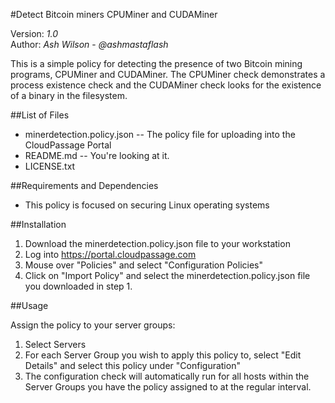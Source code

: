 #Detect Bitcoin miners CPUMiner and CUDAMiner

Version: *1.0*
<br />
Author: *Ash Wilson* - *@ashmastaflash*

This is a simple policy for detecting the presence of two Bitcoin mining programs, CPUMiner and CUDAMiner.  The CPUMiner check demonstrates a process existence check and the CUDAMiner check looks for the existence of a binary in the filesystem. 


##List of Files
<!-- list below here all libraries, scripts, other files provided with this tool. 
Use asterisk-space at the beginning of a line to make a bullet item.  -->
* minerdetection.policy.json -- The policy file for uploading into the CloudPassage Portal
* README.md -- You're looking at it.
* LICENSE.txt




##Requirements and Dependencies
* This policy is focused on securing Linux operating systems

##Installation 
1. Download the minerdetection.policy.json file to your workstation
1. Log into https://portal.cloudpassage.com
1. Mouse over "Policies" and select "Configuration Policies"
1. Click on "Import Policy" and select the minerdetection.policy.json file you downloaded in step 1.

##Usage
<!-- This should be your main section. Show a typical usage statement, syntax diagram, or step-by-step usage instructions.  -->
<!-- Indent code blocks and command-line examples 4 spaces -->
<!-- Better yet, enclose your code block in triple backticks (```) and specify its language -- see example ReadMe
<!-- Show output examples, if useful --> 
<!-- Create subsections if desired. Use 3 hashmarks and asterisks for subheadings, e.g., "###*Required Customizations*"  or "###*Sample Output*" or "###*Extending MyGitHubTool*" -->

Assign the policy to your server groups:
1. Select Servers
1. For each Server Group you wish to apply this policy to, select "Edit Details" and select this policy under "Configuration"
1. The configuration check will automatically run for all hosts within the Server Groups you have the policy assigned to at the regular interval.
